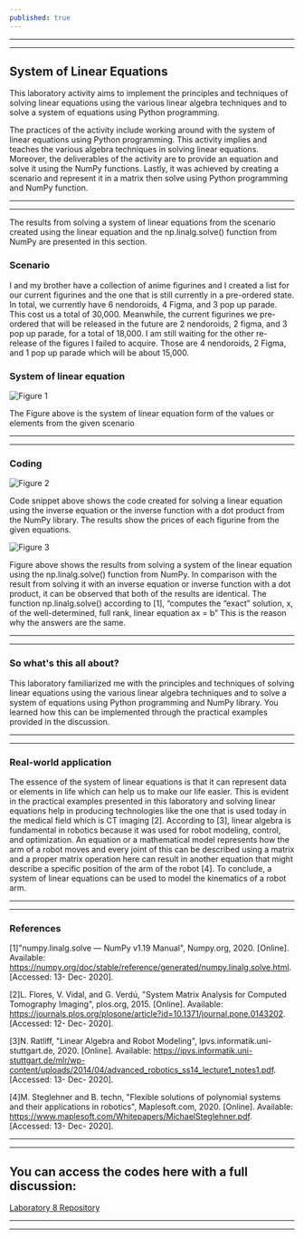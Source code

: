 ```yaml
---
published: true
---
```

---
***

## System of Linear Equations

This laboratory activity aims to implement the principles and techniques of solving linear equations using the various linear algebra techniques and to solve a system of equations using Python programming.

The practices of the activity include working around with the system of linear equations using Python programming. This activity implies and teaches the various algebra techniques in solving linear equations. Moreover, the deliverables of the activity are to provide an equation and solve it using the NumPy functions. Lastly, it was achieved by creating a scenario and represent it in a matrix then solve using Python programming and NumPy function.

---
***

The results from solving a system of linear equations from the scenario created using the linear equation and the np.linalg.solve() function from NumPy are presented in this section.

### Scenario

I and my brother have a collection of anime figurines and I created a list for our current figurines and the one that is still currently in a pre-ordered state. In total, we currently have 6 nendoroids, 4 Figma, and 3 pop up parade. This cost us a total of 30,000. Meanwhile, the current figurines we pre-ordered that will be released in the future are 2 nendoroids, 2 figma, and 3 pop up parade, for a total of 18,000. I am still waiting for the other re-release of the figures I failed to acquire. Those are 4 nendoroids, 2 Figma, and 1 pop up parade which will be about 15,000.

### System of linear equation

![Figure 1]({{site.baseurl}}/images/LAB8.1.jpg)

The Figure above is the system of linear equation form of the values or elements from the given scenario

---
***

### Coding


![Figure 2]({{site.baseurl}}/images/LAB8.2.jpg)

Code snippet above shows the code created for solving a linear equation using the inverse equation or the inverse function with a dot product from the NumPy library. The results show the prices of each figurine from the given equations.

![Figure 3]({{site.baseurl}}/images/LAB8.3.jpg)

Figure above shows the results from solving a system of the linear equation using the np.linalg.solve() function from NumPy. In comparison with the result from solving it with an inverse equation or inverse function with a dot product, it can be observed that both of the results are identical. The function np.linalg.solve() according to [1], “computes the “exact” solution, x, of the well-determined, full rank, linear equation ax = b” This is the reason why the answers are the same.

---
***

### So what's this all about?

This laboratory familiarized me with the principles and techniques of solving linear equations using the various linear algebra techniques and to solve a system of equations using Python programming and NumPy library. You learned how this can be implemented through the practical examples provided in the discussion. 

---
***

### Real-world application

The essence of the system of linear equations is that it can represent data or elements in life which can help us to make our life easier. This is evident in the practical examples presented in this laboratory and solving linear equations help in producing technologies like the one that is used today in the medical field which is CT imaging [2]. According to [3], linear algebra is fundamental in robotics because it was used for robot modeling, control, and optimization. An equation or a mathematical model represents how the arm of a robot moves and every joint of this can be described using a matrix and a proper matrix operation here can result in another equation that might describe a specific position of the arm of the robot [4]. To conclude, a system of linear equations can be used to model the kinematics of a robot arm.

---
***

### References

[1]"numpy.linalg.solve — NumPy v1.19 Manual", Numpy.org, 2020. [Online]. Available: https://numpy.org/doc/stable/reference/generated/numpy.linalg.solve.html. [Accessed: 13- Dec- 2020].

[2]L. Flores, V. Vidal, and G. Verdú, "System Matrix Analysis for Computed Tomography Imaging", plos.org, 2015. [Online]. Available: https://journals.plos.org/plosone/article?id=10.1371/journal.pone.0143202. [Accessed: 12- Dec- 2020].

[3]N. Ratliff, "Linear Algebra and Robot Modeling", Ipvs.informatik.uni-stuttgart.de, 2020. [Online]. Available: https://ipvs.informatik.uni-stuttgart.de/mlr/wp-content/uploads/2014/04/advanced_robotics_ss14_lecture1_notes1.pdf. [Accessed: 13- Dec- 2020].

[4]M. Steglehner and B. techn, "Flexible solutions of polynomial systems and their applications in robotics", Maplesoft.com, 2020. [Online]. Available: https://www.maplesoft.com/Whitepapers/MichaelSteglehner.pdf. [Accessed: 13- Dec- 2020].

---
***

## You can access the codes here with a full discussion:

[Laboratory 8 Repository](https://github.com/RovilSurioJr/Laboratory-8)

---
***
